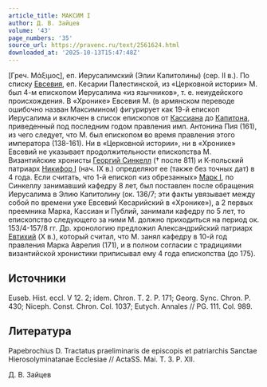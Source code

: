 ```yaml
---
article_title: МАКСИМ I
author: Д. В. Зайцев
volume: '43'
page_numbers: '35'
source_url: https://pravenc.ru/text/2561624.html
downloaded_at: '2025-10-13T15:47:48Z'
---
```


[Греч. Μάξιμος], еп. Иерусалимский (Элии Капитолины) (сер. II в.). По списку [Евсевия](https://pravenc.ru/text/Евсевий.html), еп. Кесарии Палестинской, из «Церковной истории» М. был 4-м епископом Иерусалима «из язычников», т. е. неиудейского происхождения. В «Хронике» Евсевия М. (в армянском переводе ошибочно назван Максимином) фигурирует как 19-й епископ Иерусалима и включен в список епископов от [Кассиана](https://pravenc.ru/text/Кассиан.html) до [Капитона](https://pravenc.ru/text/Капитона.html), приведенный под последним годом правления имп. Антонина Пия (161), из чего следует, что М. был епископом во время правления этого императора (138-161). Ни в «Церковной истории», ни в «Хронике» Евсевий не указывает продолжительности епископства М. Византийские хронисты [Георгий Синкелл](<https://pravenc.ru/text/Георгий Синкелл.html>) († после 811) и К-польский патриарх [Никифор I](<https://pravenc.ru/text/Никифор I.html>) (нач. IX в.) определяют ее (также без точных дат) в 4 года. Если считать, что 1-й епископ «из обрезанных» [Марк I](<https://pravenc.ru/text/Марк I.html>), по Синкеллу занимавший кафедру 8 лет, был поставлен после обращения Иерусалима в Элию Капитолину (ок. 136/7; эти факты увязывает между собой по времени уже Евсевий Кесарийский в «Хронике»), а 2 первых преемника Марка, Кассиан и Публий, занимали кафедру по 5 лет, то епископство следующего за ними М. должно приходиться на период ок. 153/4-157/8 гг. Др. хронологию предложил Александрийский патриарх [Евтихий](https://pravenc.ru/text/Евтихий.html) (X в.), который считал, что М. занял кафедру в 10-й год правления Марка Аврелия (171), и в полном согласии с традициями византийской хронистики приписывал ему 4 года епископства (до 175).

## Источники

Euseb. Hist. eccl. V 12. 2; idem. Chron. T. 2. P. 171; Georg. Sync. Chron. P. 430; Niceph. Const. Chron. Col. 1037; Eutych. Annales // PG. 111. Col. 989.

## Литература

Papebrochius D. Tractatus praeliminaris de episcopis et patriarchis Sanctae Hierosolyminatanae Ecclesiae // ActaSS. Mai. T. 3. P. XII.

Д. В. Зайцев
